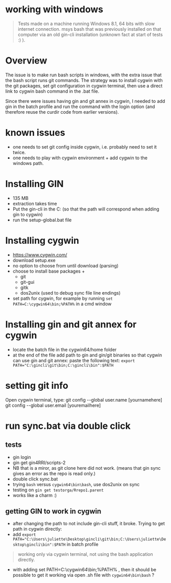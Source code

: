 # working with windows 

>Tests made on a machine running Windows 8.1, 64 bits with slow internet connection. msys bash that was previously installed on that computer via an old gin-cli installation (unknown fact at start of tests :) ).

# Overview

The issue is to make run bash scripts in windows, with the extra issue that the bash script runs git commands. The strategy was to install cygwin with the git packages, set git configuration in cygwin terminal, then use a direct link to cygwin bash command in the .bat file. 

Since there were issues having gin and git annex in cygwin, I needed to add gin in the batch profile and run the command with the login option (and therefore reuse the curdir code from earlier versions).

# known issues

- one needs to set git config inside cygwin, i.e. probably need to set it twice.
- one needs to play with cygwin environment +  add cygwin to the windows path.


# Installing GIN 

- 135 MB
- extraction takes time
- Put the gin-cli in the C: (so that the path will correspond when adding gin to cygwin)
- run the setup-global.bat file

# Installing cygwin

- https://www.cygwin.com/
- download setup.exe 
- no option to choose from until download (parsing)
- choose to install base packages + 
    - git
    - git-gui
    - gitk
    - dos2unix (used to debug sync file line endings)
- set path for cygwin, for example by running `set PATH=C:\cygwin64\bin;%PATH%` in a cmd window

# Installing gin and git annex for cygwin
- locate the batch file in the cygwin64/home folder
- at the end of the file add path to gin and gin/git binaries so that cygwin can use gin and git annex: paste the following text:
`export PATH="C:\gincli\git\bin;C:\gincli\bin":$PATH`


# setting git info

Open cygwin terminal, type:
git config --global  user.name [yournamehere]
git config --global  user.email [youremailhere]

# run sync.bat via double click

## tests

- gin login
- gin get gin4RRI/scripts-2
- NB that is a miror, as git clone here did not work. (means that gin sync gives an error as the repo is read only.)
- double click sync.bat
- trying `bash` versus `cygwin64\bin\bash`, use dos2unix on sync
- testing on `gin get testorga/Rrepo1.parent`
- works like a charm :)

## getting GIN to work in cygwin

- after changing the path to not include gin-cli stuff, it broke. Trying to get path in cygwin directly:
 - add `export PATH="C:\Users\juliette\Desktop\gincli\git\bin;C:\Users\juliette\Desktop\gincli\bin":$PATH` in batch profile
 
 > working only via cygwin terminal, not using the bash application directly.

- with adding set PATH=C:\cygwin64\bin;%PATH% , then it should be possible to get it working via open .sh file with `cygwin64\bin\bash` ?


